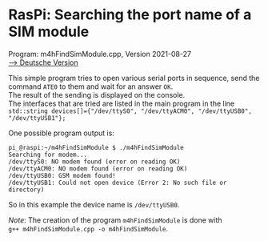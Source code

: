 
# RasPi: Searching the port name of a SIM module
Program: m4hFindSimModule.cpp, Version 2021-08-27   
[--> Deutsche Version](./LIESMICH.md "Deutsche Version")   

This simple program tries to open various serial ports in sequence, send the command `ATE0` to them and wait for an answer `OK`.   
The result of the sending is displayed on the console.   
The interfaces that are tried are listed in the main program in the line   
`std::string devices[]={"/dev/ttyS0", "/dev/ttyACM0", "/dev/ttyUSB0", "/dev/ttyUSB1"};`   

One possible program output is:   
```   
pi_@raspi:~/m4hFindSimModule $ ./m4hFindSimModule
Searching for modem...
/dev/ttyS0: NO modem found (error on reading OK)
/dev/ttyACM0: NO modem found (error on reading OK)
/dev/ttyUSB0: GSM modem found!
/dev/ttyUSB1: Could not open device (Error 2: No such file or directory)
```   
So in this example the device name is `/dev/ttyUSB0`.   

_Note_: The creation of the program `m4hFindSimModule` is done with   
`g++ m4hFindSimModule.cpp -o m4hFindSimModule`.   